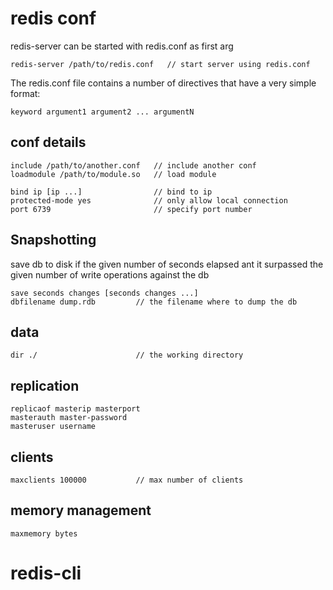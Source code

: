 # redis conf

redis-server can be started with redis.conf as first arg
```
redis-server /path/to/redis.conf   // start server using redis.conf
```
The redis.conf file contains a number of  directives that have a very simple format:
```
keyword argument1 argument2 ... argumentN
```

## conf details
```
include /path/to/another.conf   // include another conf
loadmodule /path/to/module.so   // load module

bind ip [ip ...]                // bind to ip
protected-mode yes              // only allow local connection
port 6739                       // specify port number
```

## Snapshotting
save db to disk if the given number of seconds elapsed ant it surpassed the given number of write operations against the db

```
save seconds changes [seconds changes ...]
dbfilename dump.rdb         // the filename where to dump the db

```

## data

```
dir ./                      // the working directory
```

## replication

```
replicaof masterip masterport
masterauth master-password
masteruser username
```
## clients
```
maxclients 100000           // max number of clients
```

## memory management

```
maxmemory bytes
```





# redis-cli